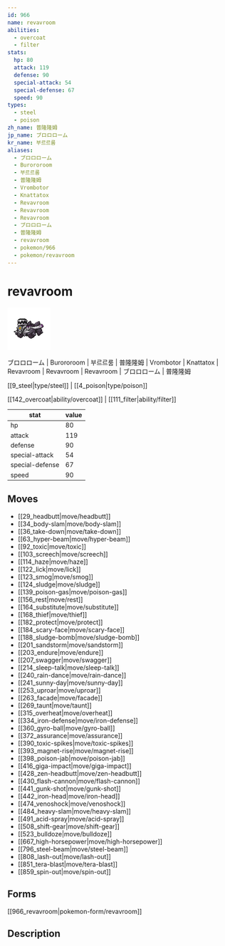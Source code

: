 ```yaml
---
id: 966
name: revavroom
abilities:
  - overcoat
  - filter
stats:
  hp: 80
  attack: 119
  defense: 90
  special-attack: 54
  special-defense: 67
  speed: 90
types:
  - steel
  - poison
zh_name: 普隆隆姆
jp_name: ブロロローム
kr_name: 부르르룸
aliases:
  - ブロロローム
  - Burororoom
  - 부르르룸
  - 普隆隆姆
  - Vrombotor
  - Knattatox
  - Revavroom
  - Revavroom
  - Revavroom
  - ブロロローム
  - 普隆隆姆
  - revavroom
  - pokemon/966
  - pokemon/revavroom
---
```

# revavroom

![](https://raw.githubusercontent.com/PokeAPI/sprites/master/sprites/pokemon/966.png)

ブロロローム | Burororoom | 부르르룸 | 普隆隆姆 | Vrombotor | Knattatox | Revavroom | Revavroom | Revavroom | ブロロローム | 普隆隆姆

[[9_steel|type/steel]] | [[4_poison|type/poison]]

[[142_overcoat|ability/overcoat]] | [[111_filter|ability/filter]]

|stat|value|
|---|---|
|hp|80|
|attack|119|
|defense|90|
|special-attack|54|
|special-defense|67|
|speed|90|


## Moves

- [[29_headbutt|move/headbutt]]
- [[34_body-slam|move/body-slam]]
- [[36_take-down|move/take-down]]
- [[63_hyper-beam|move/hyper-beam]]
- [[92_toxic|move/toxic]]
- [[103_screech|move/screech]]
- [[114_haze|move/haze]]
- [[122_lick|move/lick]]
- [[123_smog|move/smog]]
- [[124_sludge|move/sludge]]
- [[139_poison-gas|move/poison-gas]]
- [[156_rest|move/rest]]
- [[164_substitute|move/substitute]]
- [[168_thief|move/thief]]
- [[182_protect|move/protect]]
- [[184_scary-face|move/scary-face]]
- [[188_sludge-bomb|move/sludge-bomb]]
- [[201_sandstorm|move/sandstorm]]
- [[203_endure|move/endure]]
- [[207_swagger|move/swagger]]
- [[214_sleep-talk|move/sleep-talk]]
- [[240_rain-dance|move/rain-dance]]
- [[241_sunny-day|move/sunny-day]]
- [[253_uproar|move/uproar]]
- [[263_facade|move/facade]]
- [[269_taunt|move/taunt]]
- [[315_overheat|move/overheat]]
- [[334_iron-defense|move/iron-defense]]
- [[360_gyro-ball|move/gyro-ball]]
- [[372_assurance|move/assurance]]
- [[390_toxic-spikes|move/toxic-spikes]]
- [[393_magnet-rise|move/magnet-rise]]
- [[398_poison-jab|move/poison-jab]]
- [[416_giga-impact|move/giga-impact]]
- [[428_zen-headbutt|move/zen-headbutt]]
- [[430_flash-cannon|move/flash-cannon]]
- [[441_gunk-shot|move/gunk-shot]]
- [[442_iron-head|move/iron-head]]
- [[474_venoshock|move/venoshock]]
- [[484_heavy-slam|move/heavy-slam]]
- [[491_acid-spray|move/acid-spray]]
- [[508_shift-gear|move/shift-gear]]
- [[523_bulldoze|move/bulldoze]]
- [[667_high-horsepower|move/high-horsepower]]
- [[796_steel-beam|move/steel-beam]]
- [[808_lash-out|move/lash-out]]
- [[851_tera-blast|move/tera-blast]]
- [[859_spin-out|move/spin-out]]

## Forms



[[966_revavroom|pokemon-form/revavroom]]

## Description



